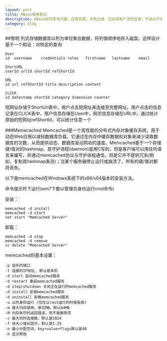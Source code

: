 ```yaml
---
layout: post
title: HBase使用笔记
description: HBase经历多年打磨，应用实践，大势已成，已经得到广泛的应用，不阔以不学习了解下。
category: blog
---
```


##黎明
列式存储数据库以列为单位聚合数据，将列值顺序地存入磁盘。这样设计基于一个假设：对特定的查询

	User
	id	username	credentials	roles	firstname	lastname	email
	
	ShortURL
	userId urlId shortId refShortId 
	
	URL
	id url refShortId title description content
	
	CLICK
	id datestamp shortId category dimension counter
	
短网址存储于ShortUrl表中，用户点击短网址来连接至完整网址。用户点击的信息记录在CLICK表中，用户信息存储在User中，网页信息存储在URL中。通过统计原始的短网址refShortId，可以统计任意一个
	



###Memecached
Memcached是一个高性能的分布式内存对象缓存系统，用于动态Web应用以减轻数据库负载。它通过在内存中缓存数据和对象来减少读取数据库的次数，从而提供动态、数据库驱动网站的速度。Memcached基于一个存储键/值对的hashmap。其守护进程(daemon)是用C写的，但是客户端可以用任何语言来编写，并通过memcached协议与守护进程通信。但是它并不提供冗余(例如，复制其hashmap条目)；当某个服务器停止运行或崩溃了，所有的键/值对都将丢失。

以下是memcached在Windows系统下的x86/x64版本的安装方法。

命令提示符下运行(win7下要以管理员身份运行cmd命令)

安装：

	memcached -d install
	memcached -d start
	net start "Memcached Server"

卸载：

	memcached -d stop
	memcached -d remove
	sc delete "Memcached Server"
	
memcached的基本设置：

	-p 监听的端口
	-l 连接的IP地址, 默认是本机
	-d start 启动memcached服务
	-d restart 重起memcached服务
	-d stop|shutdown 关闭正在运行的memcached服务
	-d install 安装memcached服务
	-d uninstall 卸载memcached服务
	-u 以的身份运行 (仅在以root运行的时候有效)
	-m 最大内存使用，单位MB。默认64MB
	-M 内存耗尽时返回错误，而不是删除项
	-c 最大同时连接数，默认是1024
	-f 块大小增长因子，默认是1.25
	-n 最小分配空间，key+value+flags默认是48
	-h 显示帮助

[RegularExpression]: http://www.cnblogs.com/yjhrem/articles/3406149.html/ "regx"

